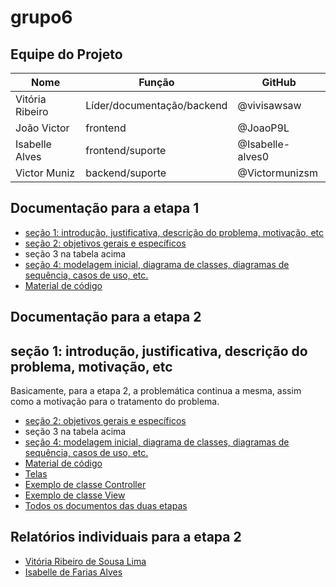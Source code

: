 # grupo6
## Equipe do Projeto

| Nome            | Função              | GitHub               |
|---------------- |---------------------|----------------------|
| Vitória Ribeiro | Líder/documentação/backend  | @vivisawsaw|
| João Victor     | frontend                    | @JoaoP9L   |
| Isabelle Alves  | frontend/suporte            | @Isabelle-alves0|
| Victor Muniz    | backend/suporte             | @Victormunizsm|


## Documentação para a etapa 1

- [seção 1: introdução, justificativa, descrição do problema, motivação, etc](docs/secao1etapa1.md)
- [seção 2: objetivos gerais e específicos](docs/seção2etapa1.md)
- seção 3 na tabela acima
- [seção 4: modelagem inicial, diagrama de classes, diagramas de sequência, casos de uso, etc.](docs/secao4etapa1.md)
- [Material de código](docs/materialdecódigo.md)

## Documentação para a etapa 2

## seção 1: introdução, justificativa, descrição do problema, motivação, etc

Basicamente, para a etapa 2, a problemática continua a mesma, assim como a motivação para o tratamento do problema.

- [seção 2: objetivos gerais e específicos](docs/secao2etapa2.md)
- seção 3 na tabela acima
- [seção 4: modelagem inicial, diagrama de classes, diagramas de sequência, casos de uso, etc.](docs/secao4etapa2.md)
- [Material de código](docs/materialdecódigo2.md)
- [Telas](docs/TelasFxml)
- [Exemplo de classe Controller](docs/CódigoDenunciaController.md)
- [Exemplo de classe View](docs/CódigoDenunciaView.md)
- [Todos os documentos das duas etapas](https://github.com/poo-ec-2025-1/grupo6/tree/main/docs)

## Relatórios individuais para a etapa 2 

- [Vitória Ribeiro de Sousa Lima](docs/relatorioVitoria.md)
- [Isabelle de Farias Alves](docs/RelatórioIsabelle.md)
